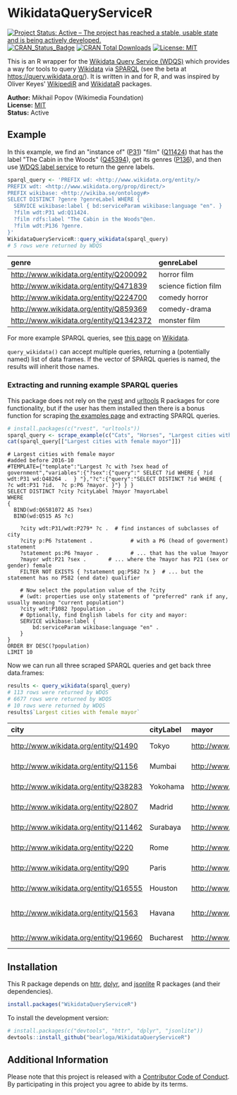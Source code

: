 # WikidataQueryServiceR

[![Project Status: Active – The project has reached a stable, usable state and is being actively developed.](http://www.repostatus.org/badges/latest/active.svg)](http://www.repostatus.org/#active)
[![CRAN_Status_Badge](http://www.r-pkg.org/badges/version/WikidataQueryServiceR)](https://cran.r-project.org/package=WikidataQueryServiceR)
[![CRAN Total Downloads](https://cranlogs.r-pkg.org/badges/grand-total/WikidataQueryServiceR)](https://cran.r-project.org/package=WikidataQueryServiceR)
[![License: MIT](https://img.shields.io/badge/license-MIT-blue.svg)](https://opensource.org/licenses/MIT)

This is an R wrapper for the [Wikidata Query Service (WDQS)](https://www.mediawiki.org/wiki/Wikidata_query_service) which provides a way for tools to query [Wikidata](https://www.wikidata.org/wiki/Wikidata:Main_Page) via [SPARQL](https://en.wikipedia.org/wiki/SPARQL) (see the beta at https://query.wikidata.org/). It is written in and for R, and was inspired by Oliver Keyes' [WikipediR](https://github.com/Ironholds/WikipediR) and [WikidataR](https://github.com/Ironholds/WikidataR) packages.

__Author:__ Mikhail Popov (Wikimedia Foundation)<br/> 
__License:__ [MIT](http://opensource.org/licenses/MIT)<br/>
__Status:__ Active

## Example

In this example, we find an "instance of" ([P31](https://www.wikidata.org/wiki/Property:P31)) "film" ([Q11424](https://www.wikidata.org/wiki/Q11424)) that has the label "The Cabin in the Woods" ([Q45394](https://www.wikidata.org/wiki/Q45394)), get its genres ([P136](https://www.wikidata.org/wiki/Property:P136)), and then use [WDQS label service](https://www.mediawiki.org/wiki/Wikidata_query_service/User_Manual#Label_service) to return the genre labels.

```R
sparql_query <- 'PREFIX wd: <http://www.wikidata.org/entity/>
PREFIX wdt: <http://www.wikidata.org/prop/direct/>
PREFIX wikibase: <http://wikiba.se/ontology#>
SELECT DISTINCT ?genre ?genreLabel WHERE {
  SERVICE wikibase:label { bd:serviceParam wikibase:language "en". }
  ?film wdt:P31 wd:Q11424.
  ?film rdfs:label "The Cabin in the Woods"@en.
  ?film wdt:P136 ?genre.
}'
WikidataQueryServiceR::query_wikidata(sparql_query)
# 5 rows were returned by WDQS
```

|genre                                   |genreLabel           |
|:---------------------------------------|:--------------------|
|http://www.wikidata.org/entity/Q200092  |horror film          |
|http://www.wikidata.org/entity/Q471839  |science fiction film |
|http://www.wikidata.org/entity/Q224700  |comedy horror        |
|http://www.wikidata.org/entity/Q859369  |comedy-drama         |
|http://www.wikidata.org/entity/Q1342372 |monster film         |

For more example SPARQL queries, see [this page](https://www.wikidata.org/wiki/Wikidata:SPARQL_query_service/queries/examples) on [Wikidata](https://www.wikidata.org/wiki/Wikidata:Main_Page).

`query_wikidata()` can accept multiple queries, returning a (potentially named) list of data frames. If the vector of SPARQL queries is named, the results will inherit those names.

### Extracting and running example SPARQL queries

This package does not rely on the [rvest](https://cran.r-project.org/package=rvest) and [urltools](https://cran.r-project.org/package=urltools) R packages for core functionality, but if the user has them installed then there is a bonus function for scraping [the examples page](https://www.wikidata.org/wiki/Wikidata:SPARQL_query_service/queries/examples) and extracting SPARQL queries.

```R
# install.packages(c("rvest", "urltools"))
sparql_query <- scrape_example(c("Cats", "Horses", "Largest cities with female mayor"))
cat(sparql_query[["Largest cities with female mayor"]])
```

```SPARQL
# Largest cities with female mayor
#added before 2016-10
#TEMPLATE={"template":"Largest ?c with ?sex head of government","variables":{"?sex":{"query":" SELECT ?id WHERE { ?id wdt:P31 wd:Q48264 .  } "},"?c":{"query":"SELECT DISTINCT ?id WHERE {  ?c wdt:P31 ?id.  ?c p:P6 ?mayor. }"} } }
SELECT DISTINCT ?city ?cityLabel ?mayor ?mayorLabel 
WHERE 
{
  BIND(wd:Q6581072 AS ?sex)
  BIND(wd:Q515 AS ?c)

	?city wdt:P31/wdt:P279* ?c .  # find instances of subclasses of city
	?city p:P6 ?statement .            # with a P6 (head of goverment) statement
	?statement ps:P6 ?mayor .          # ... that has the value ?mayor
	?mayor wdt:P21 ?sex .       # ... where the ?mayor has P21 (sex or gender) female
	FILTER NOT EXISTS { ?statement pq:P582 ?x }  # ... but the statement has no P582 (end date) qualifier
	 
	# Now select the population value of the ?city
	# (wdt: properties use only statements of "preferred" rank if any, usually meaning "current population")
	?city wdt:P1082 ?population .
	# Optionally, find English labels for city and mayor:
	SERVICE wikibase:label {
		bd:serviceParam wikibase:language "en" .
	}
}
ORDER BY DESC(?population)
LIMIT 10
```

Now we can run all three scraped SPARQL queries and get back three data.frames:

```R
results <- query_wikidata(sparql_query)
# 113 rows were returned by WDQS
# 6677 rows were returned by WDQS
# 10 rows were returned by WDQS
results$`Largest cities with female mayor`
```

|city                                  |cityLabel |mayor                                    |mayorLabel             |
|:-------------------------------------|:---------|:----------------------------------------|:----------------------|
|http://www.wikidata.org/entity/Q1490  |Tokyo     |http://www.wikidata.org/entity/Q261703   |Yuriko Koike           |
|http://www.wikidata.org/entity/Q1156  |Mumbai    |http://www.wikidata.org/entity/Q18218029 |Snehal Ambekar         |
|http://www.wikidata.org/entity/Q38283 |Yokohama  |http://www.wikidata.org/entity/Q529363   |Fumiko Hayashi         |
|http://www.wikidata.org/entity/Q2807  |Madrid    |http://www.wikidata.org/entity/Q19592761 |Manuela Carmena        |
|http://www.wikidata.org/entity/Q11462 |Surabaya  |http://www.wikidata.org/entity/Q12522317 |Tri Rismaharini        |
|http://www.wikidata.org/entity/Q220   |Rome      |http://www.wikidata.org/entity/Q23766020 |Virginia Raggi         |
|http://www.wikidata.org/entity/Q90    |Paris     |http://www.wikidata.org/entity/Q2851133  |Anne Hidalgo           |
|http://www.wikidata.org/entity/Q16555 |Houston   |http://www.wikidata.org/entity/Q213847   |Annise Parker          |
|http://www.wikidata.org/entity/Q1563  |Havana    |http://www.wikidata.org/entity/Q6774124  |Marta Hernández Romero |
|http://www.wikidata.org/entity/Q19660 |Bucharest |http://www.wikidata.org/entity/Q16593781 |Gabriela Fireaa        |

## Installation

This R package depends on [httr](https://cran.r-project.org/package=httr), [dplyr](https://cran.r-project.org/package=dplyr), and [jsonlite](https://cran.r-project.org/package=jsonlite) R packages (and their dependencies).

```R
install.packages("WikidataQueryServiceR")
```
    
To install the development version:

```R
# install.packages(c("devtools", "httr", "dplyr", "jsonlite"))
devtools::install_github("bearloga/WikidataQueryServiceR")
```

## Additional Information

Please note that this project is released with a [Contributor Code of Conduct](https://github.com/bearloga/WikidataQueryServiceR/blob/master/CONDUCT.md). By participating in this project you agree to abide by its terms.
